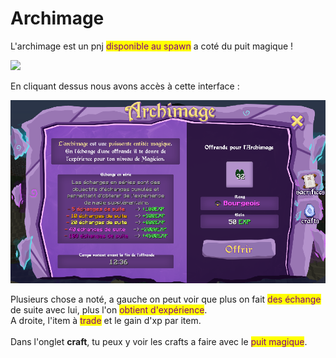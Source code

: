 # Archimage

L'archimage est un pnj <mark style="color:purple;">disponible au spawn</mark> a coté du puit magique !

![](../../.gitbook/assets/2022-06-24\_14.03.05.png)

En cliquant dessus nous avons accès à cette interface :&#x20;

![](<../../.gitbook/assets/image (14).png>)

Plusieurs chose a noté, a gauche on peut voir que plus on fait <mark style="color:purple;">des échange</mark> de suite avec lui, plus l'on <mark style="color:purple;">obtient d'expérience</mark>. \
A droite, l'item à <mark style="color:purple;">trade</mark> et le gain d'xp par item.\
\
Dans l'onglet **craft**, tu peux y voir les crafts a faire avec le <mark style="color:purple;">puit magique</mark>.&#x20;
